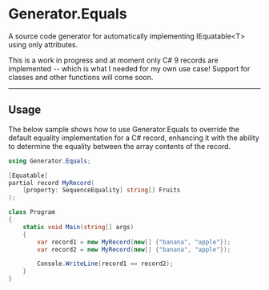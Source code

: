 # Generator.Equals
A source code generator for automatically implementing IEquatable&lt;T> using only attributes.

This is a work in progress and at moment only C# 9 records are implemented -- which is what I needed for my own use case! Support for classes and other functions will come soon.

----------------
## Usage

The below sample shows how to use Generator.Equals to override the default equality implementation for a C# record, enhancing it with the ability to determine the equality between the array contents of the record.

```c#
using Generator.Equals;

[Equatable]
partial record MyRecord(
    [property: SequenceEquality] string[] Fruits
);

class Program
{
    static void Main(string[] args)
    {
        var record1 = new MyRecord(new[] {"banana", "apple"});
        var record2 = new MyRecord(new[] {"banana", "apple"});

        Console.WriteLine(record1 == record2);
    }
}
```